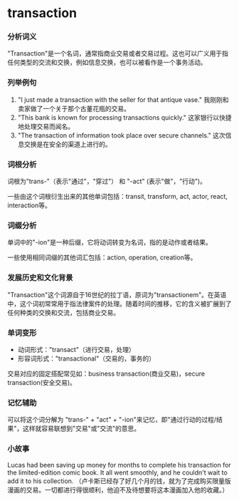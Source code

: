 # transaction

### 分析词义

  

"Transaction"是一个名词，通常指商业交易或者交易过程。这也可以广义用于指任何类型的交流和交换，例如信息交换，也可以被看作是一个事务活动。

  

### 列举例句

  

1.  "I just made a transaction with the seller for that antique vase." 我刚刚和卖家做了一个关于那个古董花瓶的交易。
2.  "This bank is known for processing transactions quickly." 这家银行以快捷地处理交易而闻名。
3.  "The transaction of information took place over secure channels." 这次信息交换是在安全的渠道上进行的。

  

### 词根分析

  

词根为"trans-"（表示"通过"，"穿过"） 和 "-act" (表示"做"，"行动")。

  

一些由这个词根衍生出来的其他单词包括：transit, transform, act, actor, react, interaction等。

  

### 词缀分析

  

单词中的"-ion"是一种后缀，它将动词转变为名词，指的是动作或者结果。

  

一些使用相同词缀的其他词汇包括：action, operation, creation等。

  

### 发展历史和文化背景

  

"Transaction"这个词源自于16世纪的拉丁语，原词为"transactionem"。在英语中，这个词初常常用于指法律案件的处理。随着时间的推移，它的含义被扩展到了任何种类的交换和交流，包括商业交易。

  

### 单词变形

  

*   动词形式："transact"（进行交易，处理）
*   形容词形式："transactional"（交易的，事务的）

  

交易对应的固定搭配常见如：business transaction(商业交易)，secure transaction(安全交易)。

  

### 记忆辅助

  

可以将这个词分解为 "trans-" + "act" + "-ion"来记忆，即"通过行动的过程/结果"，这样就容易联想到"交易"或"交流"的意思。

  

### 小故事

  

Lucas had been saving up money for months to complete his transaction for the limited-edition comic book. It all went smoothly, and he couldn't wait to add it to his collection. （卢卡斯已经存了好几个月的钱，就为了完成购买限量版漫画的交易。一切都进行得很顺利，他迫不及待想要将这本漫画加入他的收藏。）
